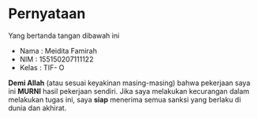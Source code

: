 # Pernyataan

Yang bertanda tangan dibawah ini

* Nama : Meidita Famirah
* NIM : 155150207111122
* Kelas : TIF- O

**Demi Allah** (atau sesuai keyakinan masing-masing) bahwa pekerjaan saya ini **MURNI** hasil pekerjaan sendiri. Jika saya melakukan kecurangan dalam melakukan tugas ini, saya **siap** menerima semua sanksi yang berlaku di dunia dan akhirat.
